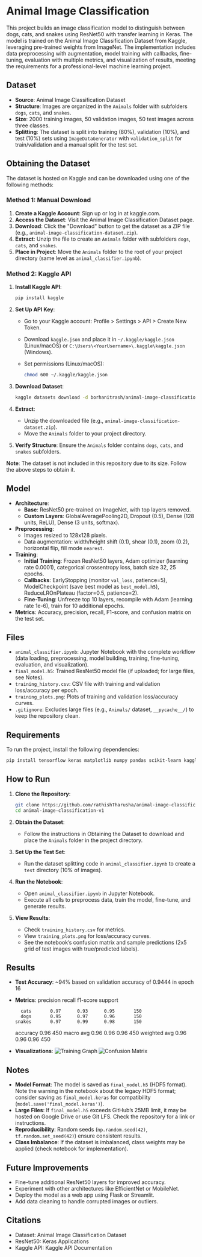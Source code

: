 # Animal Image Classification

This project builds an image classification model to distinguish between dogs, cats, and snakes using ResNet50 with transfer learning in Keras. The model is trained on the Animal Image Classification Dataset from Kaggle, leveraging pre-trained weights from ImageNet. The implementation includes data preprocessing with augmentation, model training with callbacks, fine-tuning, evaluation with multiple metrics, and visualization of results, meeting the requirements for a professional-level machine learning project.

## Dataset

- **Source**: Animal Image Classification Dataset
- **Structure**: Images are organized in the `Animals` folder with subfolders `dogs`, `cats`, and `snakes`.
- **Size**: 2000 training images, 50 validation images, 50 test images across three classes.
- **Splitting**: The dataset is split into training (80%), validation (10%), and test (10%) sets using `ImageDataGenerator` with `validation_split` for train/validation and a manual split for the test set.

## Obtaining the Dataset

The dataset is hosted on Kaggle and can be downloaded using one of the following methods:

### Method 1: Manual Download

1. **Create a Kaggle Account**: Sign up or log in at kaggle.com.
2. **Access the Dataset**: Visit the Animal Image Classification Dataset page.
3. **Download**: Click the "Download" button to get the dataset as a ZIP file (e.g., `animal-image-classification-dataset.zip`).
4. **Extract**: Unzip the file to create an `Animals` folder with subfolders `dogs`, `cats`, and `snakes`.
5. **Place in Project**: Move the `Animals` folder to the root of your project directory (same level as `animal_classifier.ipynb`).

### Method 2: Kaggle API

1. **Install Kaggle API**:

   ```bash
   pip install kaggle
   ```
2. **Set Up API Key**:
   - Go to your Kaggle account: Profile &gt; Settings &gt; API &gt; Create New Token.
   - Download `kaggle.json` and place it in `~/.kaggle/kaggle.json` (Linux/macOS) or `C:\Users\<YourUsername>\.kaggle\kaggle.json` (Windows).
   - Set permissions (Linux/macOS):

     ```bash
     chmod 600 ~/.kaggle/kaggle.json
     ```
3. **Download Dataset**:

   ```bash
   kaggle datasets download -d borhanitrash/animal-image-classification-dataset
   ```
4. **Extract**:
   - Unzip the downloaded file (e.g., `animal-image-classification-dataset.zip`).
   - Move the `Animals` folder to your project directory.
5. **Verify Structure**: Ensure the `Animals` folder contains `dogs`, `cats`, and `snakes` subfolders.

**Note**: The dataset is not included in this repository due to its size. Follow the above steps to obtain it.

## Model

- **Architecture**:
  - **Base**: ResNet50 pre-trained on ImageNet, with top layers removed.
  - **Custom Layers**: GlobalAveragePooling2D, Dropout (0.5), Dense (128 units, ReLU), Dense (3 units, softmax).
- **Preprocessing**:
  - Images resized to 128x128 pixels.
  - Data augmentation: width/height shift (0.1), shear (0.1), zoom (0.2), horizontal flip, fill mode `nearest`.
- **Training**:
  - **Initial Training**: Frozen ResNet50 layers, Adam optimizer (learning rate 0.0001), categorical crossentropy loss, batch size 32, 25 epochs.
  - **Callbacks**: EarlyStopping (monitor `val_loss`, patience=5), ModelCheckpoint (save best model as `best_model.h5`), ReduceLROnPlateau (factor=0.5, patience=2).
  - **Fine-Tuning**: Unfreeze top 10 layers, recompile with Adam (learning rate 1e-6), train for 10 additional epochs.
- **Metrics**: Accuracy, precision, recall, F1-score, and confusion matrix on the test set.

## Files

- `animal_classifier.ipynb`: Jupyter Notebook with the complete workflow (data loading, preprocessing, model building, training, fine-tuning, evaluation, and visualization).
- `final_model.h5`: Trained ResNet50 model file (if uploaded; for large files, see Notes).
- `training_history.csv`: CSV file with training and validation loss/accuracy per epoch.
- `training_plots.png`: Plots of training and validation loss/accuracy curves.
- `.gitignore`: Excludes large files (e.g., `Animals/` dataset, `__pycache__/`) to keep the repository clean.

## Requirements

To run the project, install the following dependencies:

```bash
pip install tensorflow keras matplotlib numpy pandas scikit-learn kaggle seaborn
```

## How to Run

1. **Clone the Repository**:

   ```bash
   git clone https://github.com/rathishTharusha/animal-image-classification-v1.git
   cd animal-image-classification-v1
   ```
2. **Obtain the Dataset**:
   - Follow the instructions in Obtaining the Dataset to download and place the `Animals` folder in the project directory.
3. **Set Up the Test Set**:
   - Run the dataset splitting code in `animal_classifier.ipynb` to create a `test` directory (10% of images).
4. **Run the Notebook**:
   - Open `animal_classifier.ipynb` in Jupyter Notebook.
   - Execute all cells to preprocess data, train the model, fine-tune, and generate results.
5. **View Results**:
   - Check `training_history.csv` for metrics.
   - View `training_plots.png` for loss/accuracy curves.
   - See the notebook’s confusion matrix and sample predictions (2x5 grid of test images with true/predicted labels).

## Results

- **Test Accuracy**: \~94% based on validation accuracy of 0.9444 in epoch 16
- **Metrics**: 
              precision    recall  f1-score   support

        cats       0.97      0.93      0.95       150
        dogs       0.95      0.97      0.96       150
      snakes       0.97      0.99      0.98       150

    accuracy                           0.96       450
   macro avg       0.96      0.96      0.96       450
weighted avg       0.96      0.96      0.96       450
- **Visualizations**:
  ![Training Graph](image.png)
  ![Confusion Matrix](image-1.png)

## Notes

- **Model Format**: The model is saved as `final_model.h5` (HDF5 format). Note the warning in the notebook about the legacy HDF5 format; consider saving as `final_model.keras` for compatibility (`model.save('final_model.keras')`).
- **Large Files**: If `final_model.h5` exceeds GitHub’s 25MB limit, it may be hosted on Google Drive or use Git LFS. Check the repository for a link or instructions.
- **Reproducibility**: Random seeds (`np.random.seed(42)`, `tf.random.set_seed(42)`) ensure consistent results.
- **Class Imbalance**: If the dataset is imbalanced, class weights may be applied (check notebook for implementation).

## Future Improvements

- Fine-tune additional ResNet50 layers for improved accuracy.
- Experiment with other architectures like EfficientNet or MobileNet.
- Deploy the model as a web app using Flask or Streamlit.
- Add data cleaning to handle corrupted images or outliers.

## Citations

- Dataset: Animal Image Classification Dataset
- ResNet50: Keras Applications
- Kaggle API: Kaggle API Documentation
